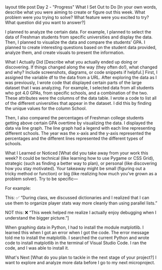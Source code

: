 layout	title
post
Day 2 - "Progress"
What I Set Out to Do
[In your own words, describe what you were aiming to create or figure out this week. What problem were you trying to solve? What feature were you excited to try? What question did you want to answer?]

I planned to analyze the certain data. For example, I planned to select the data of Freshman students from specific universities and display the data. Then, I planned to visualize the data and compare the students' GPA. I planned to create interesting questions based on the student data provided, analyze them, and create visuals to present the information.

What I Actually Did
[Describe what you actually ended up doing or discovering. If things changed along the way (they often do!), what changed and why? Include screenshots, diagrams, or code snippets if helpful.] First, I assigned the variable df to the data from a URL. After exploring the data as I was previously, I wrote code that displayed certain parts of the large dataset that I was analyzing. For example, I selected data from all students who got 4.0 GPAs, from specific schools, and a combination of the two. These attributes were the columns of the data table. I wrote a code to list all of the different universities that appear in the dataset. I did this by finding the unique values for the column School.

Then, I also compared the percentages of Freshman college students getting above certain GPA overtime by visualizing the data. I displayed the data via line graph. The line graph had a legend with each line representing different schools. The year was the x-axis and the y-axis represented the percentages and the different lines represented the different types of schools.

What I Learned or Noticed
[What did you take away from your work this week? It could be technical (like learning how to use Pygame or CSS Grid), strategic (such as finding a better way to plan), or personal (like discovering how you stay motivated). Your takeaway might be small (figuring out a tricky method or function) or big (like realizing how much you’ve grown as a problem solver). Try to be specific—

For example:

This: ✅ “During class, we discussed dictionaries and I realized that I can use them to organize player stats way more cleanly than using parallel lists.”

NOT this: ❌ “This week helped me realize I actually enjoy debugging when I understand the bigger picture.”]

When graphing data in Python, I had to install the module matplotlib. I learned this when I got an error when I got the code. The error message told me to install the matplotlib. I searched the current Python and wrote code to install matplotlib in the terminal of Visual Studio Code. I ran the code, and I was able to install it.

What's Next
[What do you plan to tackle in the next stage of your project?] I want to explore and analyze more data before I go to my next microproject.
